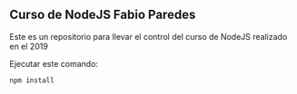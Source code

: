 ## Curso de NodeJS Fabio Paredes

Este es un repositorio para llevar el control del curso de NodeJS realizado en el 2019

Ejecutar este comando:

```
npm install
```